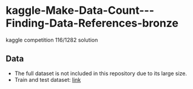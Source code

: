 # kaggle-Make-Data-Count---Finding-Data-References-bronze
kaggle competition 116/1282 solution

## Data
- The full dataset is not included in this repository due to its large size.
- Train and test dataset: [link](https://www.kaggle.com/competitions/make-data-count-finding-data-references/data)


